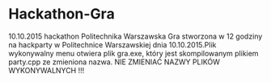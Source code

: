 # Hackathon-Gra
10.10.2015 hackathon Politechnika Warszawska 
Gra stworzona w 12 godziny na hackparty w Politechnice Warszawskiej dnia 10.10.2015.Plik wykonywalny menu otwiera plik gra.exe, który jest skompilowanym plikiem party.cpp ze zmieniona nazwa. NIE ZMIENIAĆ NAZWY PLIKÓW WYKONYWALNYCH !!!
